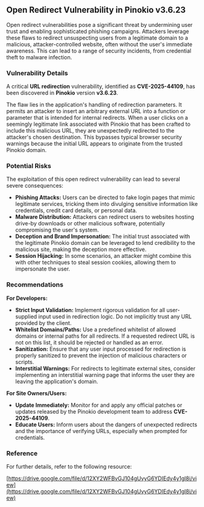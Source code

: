 ## Open Redirect Vulnerability in Pinokio v3.6.23

Open redirect vulnerabilities pose a significant threat by undermining user trust and enabling sophisticated phishing campaigns. Attackers leverage these flaws to redirect unsuspecting users from a legitimate domain to a malicious, attacker-controlled website, often without the user's immediate awareness. This can lead to a range of security incidents, from credential theft to malware infection.

### Vulnerability Details

A critical **URL redirection** vulnerability, identified as **CVE-2025-44109**, has been discovered in **Pinokio** version **v3.6.23**.

The flaw lies in the application's handling of redirection parameters. It permits an attacker to insert an arbitrary external URL into a function or parameter that is intended for internal redirects. When a user clicks on a seemingly legitimate link associated with Pinokio that has been crafted to include this malicious URL, they are unexpectedly redirected to the attacker's chosen destination. This bypasses typical browser security warnings because the initial URL appears to originate from the trusted Pinokio domain.

### Potential Risks

The exploitation of this open redirect vulnerability can lead to several severe consequences:

*   **Phishing Attacks:** Users can be directed to fake login pages that mimic legitimate services, tricking them into divulging sensitive information like credentials, credit card details, or personal data.
*   **Malware Distribution:** Attackers can redirect users to websites hosting drive-by downloads or other malicious software, potentially compromising the user's system.
*   **Deception and Brand Impersonation:** The initial trust associated with the legitimate Pinokio domain can be leveraged to lend credibility to the malicious site, making the deception more effective.
*   **Session Hijacking:** In some scenarios, an attacker might combine this with other techniques to steal session cookies, allowing them to impersonate the user.

### Recommendations

**For Developers:**

*   **Strict Input Validation:** Implement rigorous validation for all user-supplied input used in redirection logic. Do not implicitly trust any URL provided by the client.
*   **Whitelist Domains/Paths:** Use a predefined whitelist of allowed domains or internal paths for all redirects. If a requested redirect URL is not on this list, it should be rejected or handled as an error.
*   **Sanitization:** Ensure that any user input processed for redirection is properly sanitized to prevent the injection of malicious characters or scripts.
*   **Interstitial Warnings:** For redirects to legitimate external sites, consider implementing an interstitial warning page that informs the user they are leaving the application's domain.

**For Site Owners/Users:**

*   **Update Immediately:** Monitor for and apply any official patches or updates released by the Pinokio development team to address **CVE-2025-44109**.
*   **Educate Users:** Inform users about the dangers of unexpected redirects and the importance of verifying URLs, especially when prompted for credentials.

### Reference

For further details, refer to the following resource:

[https://drive.google.com/file/d/12XY2WFBvGJ104gUvyG6YDIEdy4y1gl8i/view](https://drive.google.com/file/d/12XY2WFBvGJ104gUvyG6YDIEdy4y1gl8i/view)